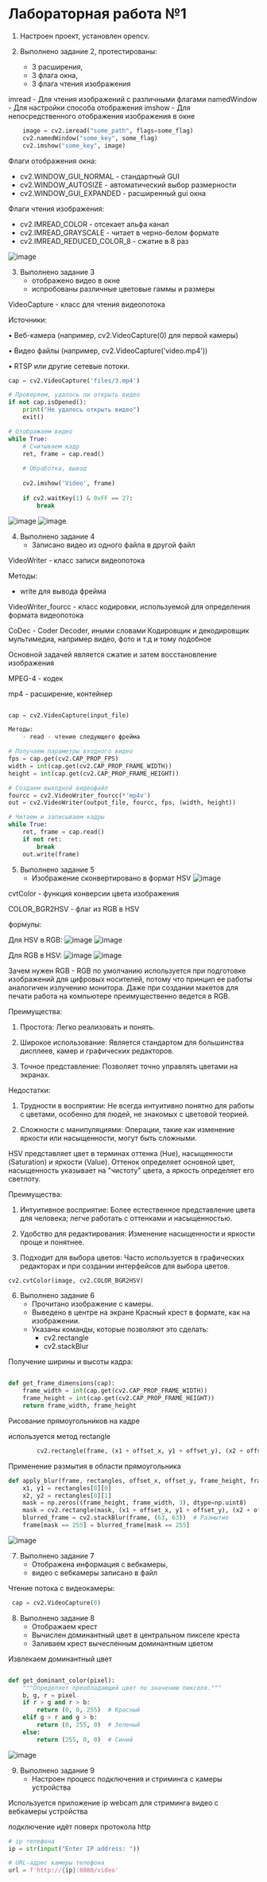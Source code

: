# Лабораторная работа №1 


1. Настроен проект, установлен opencv.


2. Выполнено задание 2, протестированы:
   - 3 расширения, 
   - 3 флага окна, 
   - 3 флага чтения изображения


imread - Для чтения изображений с различными флагами
namedWindow - Для настройки способа отображения
imshow - Для непосредственного отображения изображения в окне

```python
    image = cv2.imread("some_path", flags=some_flag)
    cv2.namedWindow("some_key", some_flag)
    cv2.imshow("some_key", image)
```
Флаги отображения окна:
   - cv2.WINDOW_GUI_NORMAL - стандартный GUI
   - cv2.WINDOW_AUTOSIZE - автоматический выбор размерности
   - cv2.WINDOW_GUI_EXPANDED - расширенный gui окна

Флаги чтения изображения:
   - cv2.IMREAD_COLOR - отсекает альфа канал
   - cv2.IMREAD_GRAYSCALE - читает в черно-белом формате
   - cv2.IMREAD_REDUCED_COLOR_8 - сжатие в 8 раз

![image](images/1.png)


3. Выполнено задание 3
   - отображено видео в окне
   - испробованы различные цветовые гаммы и размеры

   
VideoCapture - класс для чтения видеопотока
  
Источники:

  • Веб-камера (например, cv2.VideoCapture(0) для первой камеры)

   • Видео файлы (например, cv2.VideoCapture('video.mp4'))

   • RTSP или другие сетевые потоки.


```python
cap = cv2.VideoCapture('files/3.mp4')

# Проверяем, удалось ли открыть видео
if not cap.isOpened():
    print("Не удалось открыть видео")
    exit()

# Отображаем видео
while True:
    # Считываем кадр
    ret, frame = cap.read()
    
    # Обработка, вывод
    
    cv2.imshow('Video', frame)
    
    if cv2.waitKey(1) & 0xFF == 27:
        break
```

![image](images/2.png)
![image](images/3.png)


4. Выполнено задание 4
   - Записано видео из одного файла в другой файл

VideoWriter - класс записи видеопотока

Методы:
   - write для вывода фрейма

VideoWriter_fourcc - класс кодировки, используемой для определения формата видеопотока

CoDec - Coder Decoder, иными словами Кодировщик и декодировщик мультимедиа, например видео, фото и т.д и тому подобное

Основной задачей является сжатие и затем восстановление изображения

MPEG-4 - кодек

mp4 - расширение, контейнер

```python

cap = cv2.VideoCapture(input_file)

Методы:
    - read - чтение следующего фрейма

# Получаем параметры входного видео
fps = cap.get(cv2.CAP_PROP_FPS)
width = int(cap.get(cv2.CAP_PROP_FRAME_WIDTH))
height = int(cap.get(cv2.CAP_PROP_FRAME_HEIGHT))

# Создаем выходной видеофайл
fourcc = cv2.VideoWriter_fourcc(*'mp4v')
out = cv2.VideoWriter(output_file, fourcc, fps, (width, height))

# Читаем и записываем кадры
while True:
    ret, frame = cap.read()
    if not ret:
        break
    out.write(frame)
```

5. Выполнено задание 5
   - Изображение сконвертировано в формат HSV
![image](images/4.png)

cvtColor - функция конверсии цвета изображения

COLOR_BGR2HSV - флаг из RGB в HSV

формулы:

Для HSV в RGB:
![image](images/hsvrgb.png)
![image](images/8.png)

Для RGB в HSV:
![image](images/rgbhsv.png)
![image](images/7.png)



Зачем нужен RGB -
RGB по умолчанию используется при подготовке изображений для цифровых носителей, 
потому что принцип ее работы аналогичен излучению монитора. 
Даже при создании макетов для печати работа на компьютере преимущественно ведется в RGB.


Преимущества:

1. Простота: Легко реализовать и понять.

2. Широкое использование: Является стандартом для большинства дисплеев, камер и графических редакторов.

3. Точное представление: Позволяет точно управлять цветами на экранах.

Недостатки:

1. Трудности в восприятии: Не всегда интуитивно понятно для работы с цветами, особенно для людей, не знакомых с цветовой теорией.

2. Сложности с манипуляциями: Операции, такие как изменение яркости или насыщенности, могут быть сложными.


HSV представляет цвет в терминах оттенка (Hue), 
насыщенности (Saturation) и яркости (Value). 
Оттенок определяет основной цвет, насыщенность указывает на "чистоту" цвета, 
а яркость определяет его светлоту.

Преимущества:

1. Интуитивное восприятие: Более естественное представление цвета для человека; легче работать с оттенками и насыщенностью.

2. Удобство для редактирования: Изменение насыщенности и яркости проще и понятнее.

3. Подходит для выбора цветов: Часто используется в графических редакторах и при создании интерфейсов для выбора цветов.


```python
cv2.cvtColor(image, cv2.COLOR_BGR2HSV)
```


6. Выполнено задание 6
   - Прочитано изображение с камеры. 
   - Выведено в центре на экране Красный крест в формате, как на изображении. 
   - Указаны команды, которые позволяют это сделать:
     - cv2.rectangle
     - cv2.stackBlur

Получение ширины и высоты кадра:
```python

def get_frame_dimensions(cap):
    frame_width = int(cap.get(cv2.CAP_PROP_FRAME_WIDTH))
    frame_height = int(cap.get(cv2.CAP_PROP_FRAME_HEIGHT))
    return frame_width, frame_height

```

Рисование прямоугольников на кадре

используется метод rectangle

```python
        cv2.rectangle(frame, (x1 + offset_x, y1 + offset_y), (x2 + offset_x, y2 + offset_y), (0, 0, 255), 2)
```

Применение размытия в области прямоугольника
```python
def apply_blur(frame, rectangles, offset_x, offset_y, frame_height, frame_width):
    x1, y1 = rectangles[0][0]
    x2, y2 = rectangles[0][1]
    mask = np.zeros((frame_height, frame_width, 3), dtype=np.uint8)
    mask = cv2.rectangle(mask, (x1 + offset_x, y1 + offset_y), (x2 + offset_x, y2 + offset_y), (255, 255, 255), -1)
    blurred_frame = cv2.stackBlur(frame, (63, 63))  # Размытие
    frame[mask == 255] = blurred_frame[mask == 255]
```

![image](images/5.png)

7. Выполнено задание 7
   - Отображена информация с вебкамеры,
   - видео с вебкамеры записано в файл

Чтение потока с видеокамеры:
```python
 cap = cv2.VideoCapture(0)
```

8. Выполнено задание 8
   - Отображаем крест
   - Вычислен доминантный цвет в центральном пикселе креста
   - Заливаем крест вычесленным доминантным цветом


Извлекаем доминантный цвет
```python

def get_dominant_color(pixel):
    """Определяет преобладающий цвет по значению пикселя."""
    b, g, r = pixel
    if r > g and r > b:
        return (0, 0, 255)  # Красный
    elif g > r and g > b:
        return (0, 255, 0)  # Зеленый
    else:
        return (255, 0, 0)  # Синий

```

![image](images/6.png)

9. Выполнено задание 9
   - Настроен процесс подключения и стриминга с камеры устройства

Используется приложение ip webcam для стриминга видео с вебкамеры устройства

подключение идёт поверх протокола http

```python
# ip телефона
ip = str(input("Enter IP address: "))

# URL-адрес камеры телефона
url = f'http://{ip}:8080/video'
```
